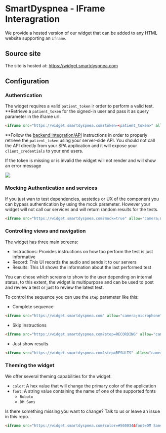 # SmartDyspnea - IFrame Interagration

We provide a hosted version of our widget that can be added to any HTML website supporting an `iframe`.

## Source site

The site is hosted at: https://widget.smartdyspnea.com

## Configuration
### Authentication

The widget requires a valid `patient_token` ir order to perform a valid test. **Retrieve a `patient_token` for the signed-in user and pass it as query parameter in the iframe url.

```html
<iframe src="https://widget.smartdyspnea.com?token=<patient_token>" allow="camera;microphone"></iframe>
```

**Follow the [backend integration/API](../api/README.md) instructions in order to properly retrieve the `patient_token` using your server-side API. You should not call the API directly from your SPA application and it will expose your `client_credentials` to your end users.

If the token is missing or is invalid the widget will not render and will show an error message

![](./ss-tokenerror.png)

### Mocking Authentication and services

If you just wan to test dependencies, aestetics or UX of the component you can bypass authentication by using the mock parameter. However your widget will not call our services and will return random results for the tests.

```html
<iframe src="https://widget.smartdyspnea.com?mock=true" allow="camera;microphone"></iframe>
```

### Controlling views and navigation

The widget has three main screens:

- Instructions: Provides instructions on how too perform the test is just informative
- Record: This UI records the audio and sends it to our servers
- Results: This UI shows the information about the last performed test

You can chose which screens to show to the user depending on internal status, to this extent, the widget is multipurpose and can be used to post and review a test or just to review the latest test.

To control the sequence you can use the `step` parameter like this:

- Complete sequence

```html
<iframe src="https://widget.smartdyspnea.com" allow="camera;microphone"></iframe>
```

- Skip instructions

```html
<iframe src="https://widget.smartdyspnea.com?step=RECORDING" allow="camera;microphone"></iframe>
```

- Just show results

```html
<iframe src="https://widget.smartdyspnea.com?step=RESULTS" allow="camera;microphone"></iframe>
```

### Theming the widget

We offer several theming capabilities for the widget:

- `color`: A hex value that will change the primary color of the application
- `font`: A string value containing the name of one of the supported fonts
  - `Roboto`
  - `DM Sans`

Is there something missing you want to change? Talk to us or leave an issue in this repo.

```html
<iframe src="https://widget.smartdyspnea.com?color=#560034&font=DM Sans" allow="camera;microphone"></iframe>
```